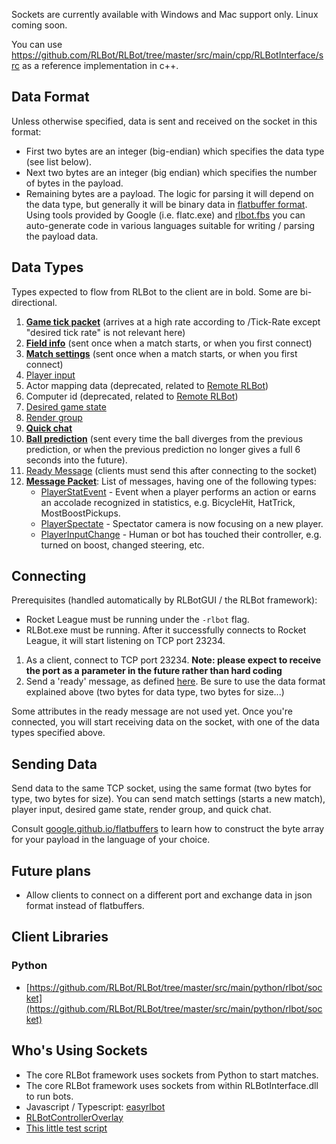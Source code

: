 Sockets are currently available with Windows and Mac support only. Linux coming soon.

You can use https://github.com/RLBot/RLBot/tree/master/src/main/cpp/RLBotInterface/src as a reference implementation in c++.

## Data Format

Unless otherwise specified, data is sent and received on the socket in this format:
- First two bytes are an integer (big-endian) which specifies the data type (see list below).
- Next two bytes are an integer (big endian) which specifies the number of bytes in the payload.
- Remaining bytes are a payload. The logic for parsing it will depend on the data type, but generally it will be binary data in [flatbuffer format](https://google.github.io/flatbuffers/). Using tools provided by Google (i.e. flatc.exe) and [rlbot.fbs](https://github.com/RLBot/RLBot/blob/master/src/main/flatbuffers/rlbot.fbs) you can auto-generate code in various languages suitable for writing / parsing the payload data.

## Data Types

Types expected to flow from RLBot to the client are in bold. Some are bi-directional.

1. **[Game tick packet](https://github.com/RLBot/RLBot/blob/master/src/main/flatbuffers/rlbot.fbs#L205-L212)** (arrives at a high rate according to /Tick-Rate except "desired tick rate" is not relevant here)
2. **[Field info](https://github.com/RLBot/RLBot/blob/master/src/main/flatbuffers/rlbot.fbs#L260-L263)** (sent once when a match starts, or when you first connect)
3. **[Match settings](https://github.com/RLBot/RLBot/blob/master/src/main/flatbuffers/rlbot.fbs#L807-L825)** (sent once when a match starts, or when you first connect)
4. [Player input](https://github.com/RLBot/RLBot/blob/master/src/main/flatbuffers/rlbot.fbs#L33-L36)
5. Actor mapping data (deprecated, related to [Remote RLBot](https://github.com/RLBot/RLBot/wiki/Remote-RLBot))
6. Computer id (deprecated, related to [Remote RLBot](https://github.com/RLBot/RLBot/wiki/Remote-RLBot))
7. [Desired game state](https://github.com/RLBot/RLBot/blob/master/src/main/flatbuffers/rlbot.fbs#L327-L333)
8. [Render group](https://github.com/RLBot/RLBot/blob/master/src/main/flatbuffers/rlbot.fbs#L371-L375)
9. **[Quick chat](https://github.com/RLBot/RLBot/blob/master/src/main/flatbuffers/rlbot.fbs#L466-L478)**
10. **[Ball prediction](https://github.com/RLBot/RLBot/blob/master/src/main/flatbuffers/rlbot.fbs#L514-L519)** (sent every time the ball diverges from the previous prediction, or when the previous prediction no longer gives a full 6 seconds into the future).
11. [Ready Message](https://github.com/RLBot/RLBot/blob/master/src/main/flatbuffers/rlbot.fbs#L831-L841) (clients must send this after connecting to the socket)
12. **[Message Packet](https://github.com/RLBot/RLBot/blob/d0c8031f0b2e4bbb5156b26cd74113f526c68bc9/src/main/flatbuffers/rlbot.fbs#L879-L886)**: List of messages, having one of the following types:
    - [PlayerStatEvent](https://github.com/RLBot/RLBot/blob/master/src/main/flatbuffers/rlbot.fbs#L843-L861) - Event when a player performs an action or earns an accolade recognized in statistics, e.g. BicycleHit, HatTrick, MostBoostPickups.
    - [PlayerSpectate](https://github.com/RLBot/RLBot/blob/d0c8031f0b2e4bbb5156b26cd74113f526c68bc9/src/main/flatbuffers/rlbot.fbs#L846-L851) - Spectator camera is now focusing on a new player.
    - [PlayerInputChange](https://github.com/RLBot/RLBot/blob/master/src/main/flatbuffers/rlbot.fbs#L870-L880) - Human or bot has touched their controller, e.g. turned on boost, changed steering, etc.

## Connecting
Prerequisites (handled automatically by RLBotGUI / the RLBot framework):
- Rocket League must be running under the `-rlbot` flag.
- RLBot.exe must be running. After it successfully connects to Rocket League, it will start listening on TCP port 23234.

1. As a client, connect to TCP port 23234. **Note: please expect to receive the port as a parameter in the future rather than hard coding**
2. Send a 'ready' message, as defined [here](https://github.com/RLBot/RLBot/blob/master/src/main/flatbuffers/rlbot.fbs#L818-L825). Be sure to use the data format explained above (two bytes for data type, two bytes for size...)

Some attributes in the ready message are not used yet. Once you're connected, you will start receiving data on the socket, with one of the data types specified above.

## Sending Data

Send data to the same TCP socket, using the same format (two bytes for type, two bytes for size). You can send match settings (starts a new match), player input, desired game state, render group, and quick chat.

Consult [google.github.io/flatbuffers](https://google.github.io/flatbuffers/) to learn how to construct the byte array for your payload in the language of your choice.

## Future plans
- Allow clients to connect on a different port and exchange data in json format instead of flatbuffers.

## Client Libraries
### Python
- [https://github.com/RLBot/RLBot/tree/master/src/main/python/rlbot/socket](https://github.com/RLBot/RLBot/tree/master/src/main/python/rlbot/socket)

## Who's Using Sockets
- The core RLBot framework uses sockets from Python to start matches.
- The core RLBot framework uses sockets from within RLBotInterface.dll to run bots.
- Javascript / Typescript: [easyrlbot](https://github.com/SWZ-github/EasyRLBot)
- [RLBotControllerOverlay](https://github.com/RLBot/RLBotControllerOverlay)
- [This little test script](https://github.com/RLBot/RLBot/blob/master/src/test/python/agents/script/socket_script.py)